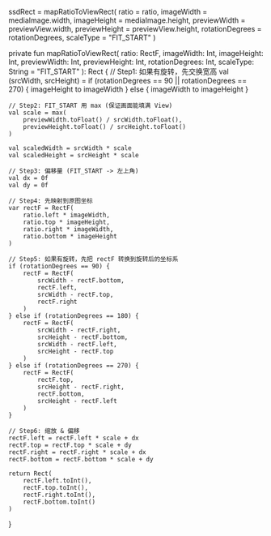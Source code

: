 ssdRect = mapRatioToViewRect(
    ratio = ratio,
    imageWidth = mediaImage.width,
    imageHeight = mediaImage.height,
    previewWidth = previewView.width,
    previewHeight = previewView.height,
    rotationDegrees = rotationDegrees,
    scaleType = "FIT_START"
)

private fun mapRatioToViewRect(
    ratio: RectF,
    imageWidth: Int,
    imageHeight: Int,
    previewWidth: Int,
    previewHeight: Int,
    rotationDegrees: Int,
    scaleType: String = "FIT_START"
): Rect {
    // Step1: 如果有旋转，先交换宽高
    val (srcWidth, srcHeight) = if (rotationDegrees == 90 || rotationDegrees == 270) {
        imageHeight to imageWidth
    } else {
        imageWidth to imageHeight
    }

    // Step2: FIT_START 用 max (保证画面能填满 View)
    val scale = max(
        previewWidth.toFloat() / srcWidth.toFloat(),
        previewHeight.toFloat() / srcHeight.toFloat()
    )

    val scaledWidth = srcWidth * scale
    val scaledHeight = srcHeight * scale

    // Step3: 偏移量 (FIT_START -> 左上角)
    val dx = 0f
    val dy = 0f

    // Step4: 先映射到原图坐标
    var rectF = RectF(
        ratio.left * imageWidth,
        ratio.top * imageHeight,
        ratio.right * imageWidth,
        ratio.bottom * imageHeight
    )

    // Step5: 如果有旋转，先把 rectF 转换到旋转后的坐标系
    if (rotationDegrees == 90) {
        rectF = RectF(
            srcWidth - rectF.bottom,
            rectF.left,
            srcWidth - rectF.top,
            rectF.right
        )
    } else if (rotationDegrees == 180) {
        rectF = RectF(
            srcWidth - rectF.right,
            srcHeight - rectF.bottom,
            srcWidth - rectF.left,
            srcHeight - rectF.top
        )
    } else if (rotationDegrees == 270) {
        rectF = RectF(
            rectF.top,
            srcHeight - rectF.right,
            rectF.bottom,
            srcHeight - rectF.left
        )
    }

    // Step6: 缩放 & 偏移
    rectF.left = rectF.left * scale + dx
    rectF.top = rectF.top * scale + dy
    rectF.right = rectF.right * scale + dx
    rectF.bottom = rectF.bottom * scale + dy

    return Rect(
        rectF.left.toInt(),
        rectF.top.toInt(),
        rectF.right.toInt(),
        rectF.bottom.toInt()
    )
}
